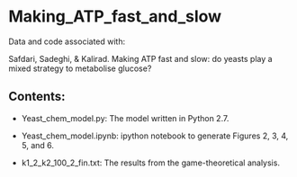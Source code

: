 # Making_ATP_fast_and_slow

Data and code associated with:

Safdari, Sadeghi, & Kalirad. Making ATP fast and slow: do yeasts play a mixed strategy to metabolise glucose?

## Contents:

+ Yeast_chem_model.py: The model written in Python 2.7.

+ Yeast_chem_model.ipynb: ipython notebook to generate Figures 2, 3, 4, 5, and 6.

+ k1_2_k2_100_2_fin.txt: The results from the game-theoretical analysis.

